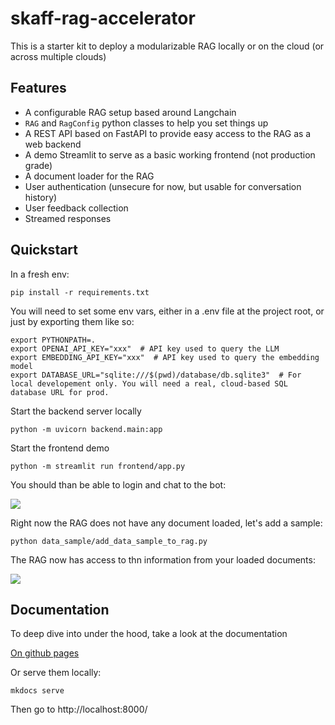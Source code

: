 # skaff-rag-accelerator


This is a starter kit to deploy a modularizable RAG locally or on the cloud (or across multiple clouds)

## Features

- A configurable RAG setup based around Langchain
- `RAG` and `RagConfig` python classes to help you set things up
- A REST API based on FastAPI to provide easy access to the RAG as a web backend
- A demo Streamlit to serve as a basic working frontend (not production grade)
- A document loader for the RAG
- User authentication (unsecure for now, but usable for conversation history)
- User feedback collection
- Streamed responses

## Quickstart

In a fresh env:
```shell
pip install -r requirements.txt
```

You will need to set some env vars, either in a .env file at the project root, or just by exporting them like so:
```shell
export PYTHONPATH=.
export OPENAI_API_KEY="xxx"  # API key used to query the LLM
export EMBEDDING_API_KEY="xxx"  # API key used to query the embedding model
export DATABASE_URL="sqlite:///$(pwd)/database/db.sqlite3"  # For local developement only. You will need a real, cloud-based SQL database URL for prod.
```

Start the backend server locally
```shell
python -m uvicorn backend.main:app
```

Start the frontend demo
```shell
python -m streamlit run frontend/app.py
```

You should than be able to login and chat to the bot:

![](docs/login_and_chat.gif)

Right now the RAG does not have any document loaded, let's add a sample:
```shell
python data_sample/add_data_sample_to_rag.py
```

The RAG now has access to thn information from your loaded documents:

![](docs/query_with_knowledge.gif)

## Documentation

To deep dive into under the hood, take a look at the documentation

[On github pages](https://redesigned-umbrella-evz5np5.pages.github.io/)

Or serve them locally:
```shell
mkdocs serve
```
Then go to http://localhost:8000/
